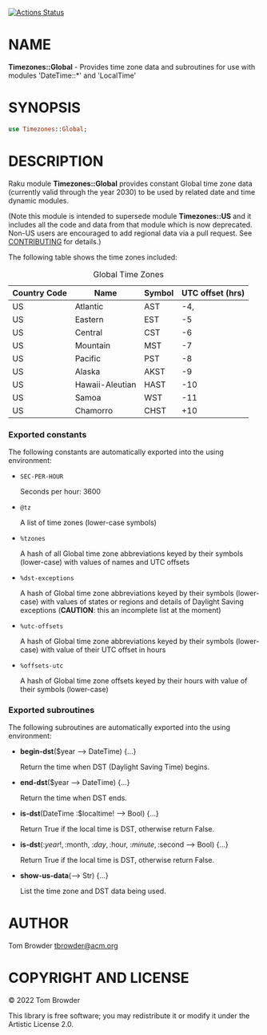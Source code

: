 [![Actions Status](https://github.com/tbrowder/Timezones-Global/actions/workflows/test.yml/badge.svg)](https://github.com/tbrowder/Timezones-Global/actions)

NAME
====

**Timezones::Global** - Provides time zone data and subroutines for use with modules 'DateTime::*' and 'LocalTime'

SYNOPSIS
========

```raku
use Timezones::Global;
```

DESCRIPTION
===========

Raku module **Timezones::Global** provides constant Global time zone data (currently valid through the year 2030) to be used by related date and time dynamic modules.

(Note this module is intended to supersede module **Timezones::US** and it includes all the code and data from that module which is now deprecated. Non-US users are encouraged to add regional data via a pull request. See [CONTRIBUTING](./CONTRIBUTING) for details.)

The following table shows the time zones included:

<table class="pod-table">
<caption>Global Time Zones</caption>
<thead><tr>
<th>Country Code</th> <th>Name</th> <th>Symbol</th> <th>UTC offset (hrs)</th>
</tr></thead>
<tbody>
<tr> <td>US</td> <td>Atlantic</td> <td>AST</td> <td>-4,</td> </tr> <tr> <td>US</td> <td>Eastern</td> <td>EST</td> <td>-5</td> </tr> <tr> <td>US</td> <td>Central</td> <td>CST</td> <td>-6</td> </tr> <tr> <td>US</td> <td>Mountain</td> <td>MST</td> <td>-7</td> </tr> <tr> <td>US</td> <td>Pacific</td> <td>PST</td> <td>-8</td> </tr> <tr> <td>US</td> <td>Alaska</td> <td>AKST</td> <td>-9</td> </tr> <tr> <td>US</td> <td>Hawaii-Aleutian</td> <td>HAST</td> <td>-10</td> </tr> <tr> <td>US</td> <td>Samoa</td> <td>WST</td> <td>-11</td> </tr> <tr> <td>US</td> <td>Chamorro</td> <td>CHST</td> <td>+10</td> </tr>
</tbody>
</table>

### Exported constants

The following constants are automatically exported into the using environment:

  * `SEC-PER-HOUR`

    Seconds per hour: 3600

  * `@tz`

    A list of time zones (lower-case symbols)

  * `%tzones` 

    A hash of all Global time zone abbreviations keyed by their symbols (lower-case) with values of names and UTC offsets

  * `%dst-exceptions`

    A hash of Global time zone abbreviations keyed by their symbols (lower-case) with values of states or regions and details of Daylight Saving exceptions (**CAUTION**: this an incomplete list at the moment)

  * `%utc-offsets`

    A hash of Global time zone abbreviations keyed by their symbols (lower-case) with value of their UTC offset in hours

  * `%offsets-utc`

    A hash of Global time zone offsets keyed by their hours with value of their symbols (lower-case) 

### Exported subroutines

The following subroutines are automatically exported into the using environment:

  * **begin-dst**($year --> DateTime) {...}

    Return the time when DST (Daylight Saving Time) begins.

  * **end-dst**($year --> DateTime) {...}

    Return the time when DST ends.

  * **is-dst**(DateTime :$localtime! --> Bool) {...}

    Return True if the local time is DST, otherwise return False.

  * **is-dst**(:$year!, :$month, :$day, :$hour, :$minute, :$second --> Bool) {...}

    Return True if the local time is DST, otherwise return False.

  * **show-us-data**(--> Str) {...}

    List the time zone and DST data being used.

AUTHOR
======

Tom Browder <tbrowder@acm.org>

COPYRIGHT AND LICENSE
=====================

© 2022 Tom Browder

This library is free software; you may redistribute it or modify it under the Artistic License 2.0.

